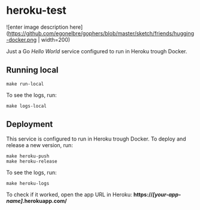 # heroku-test
![enter image description here](https://github.com/egonelbre/gophers/blob/master/sketch/friends/hugging-docker.png | width=200)

Just a Go *Hello World* service configured to run in Heroku trough Docker.

## Running local
```
make run-local
```
To see the logs, run:
```
make logs-local
```
## Deployment
This service is configured to run in Heroku trough Docker.
To deploy and release a new version, run:
```
make heroku-push
make heroku-release
```
To see the logs, run:
```
make heroku-logs
```
To check if it worked, open the app URL in Heroku:
**https://*[your-app-name]*.herokuapp.com/**

